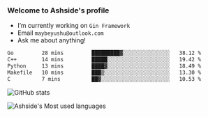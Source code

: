 ### Welcome to Ashside's profile

- I’m currently working on `Gin Framework`
- Email `maybeyushu@outlook.com`
- Ask me about anything!

<!--START_SECTION:waka-->

```txt
Go         28 mins         █████████▓░░░░░░░░░░░░░░░   38.12 %
C++        14 mins         █████░░░░░░░░░░░░░░░░░░░░   19.42 %
Python     13 mins         ████▓░░░░░░░░░░░░░░░░░░░░   18.49 %
Makefile   10 mins         ███▒░░░░░░░░░░░░░░░░░░░░░   13.30 %
C          7 mins          ██▓░░░░░░░░░░░░░░░░░░░░░░   10.53 %
```

<!--END_SECTION:waka-->

![GitHub stats](https://github-readme-stats.vercel.app/api?username=Ashside)

![Ashside's Most used languages](https://github-readme-stats.vercel.app/api/top-langs/?username=Ashside&layout=compact&hide_border=true&langs_count=10)


